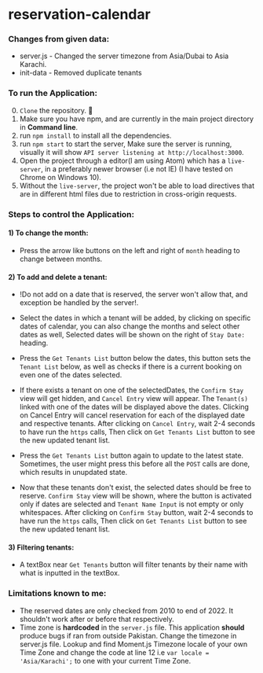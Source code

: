 # reservation-calendar

### **Changes from given data**: 
* server.js - Changed the server timezone from Asia/Dubai to Asia Karachi.
* init-data - Removed duplicate tenants 

### **To run the Application:**

0) `Clone` the repository. 🧔
1) Make sure you have npm, and are currently in the main project directory in **Command line**.
2) run `npm install` to install all the dependencies.
3) run `npm start` to start the server, Make sure the server is running, visually it will show `API server listening at http://localhost:3000`.
4) Open the project through a editor(I am using Atom) which has a `live-server`, in a preferably newer browser (i.e not IE) (I have tested on Chrome on Windows 10).
5) Without the `live-server`, the project won't be able to load directives that are in different html files due to restriction in cross-origin requests.


### **Steps to control the Application:**

#### 1) To change the month:

* Press the arrow like buttons on the left and right of `month` heading to change between months.

#### 2) To add and delete a tenant:

* !Do not add on a date that is reserved, the server won't allow that, and exception be handled by the server!.

* Select the dates in which a tenant will be added, by clicking on specific dates of calendar, you can also change the months and select other dates as well, Selected dates will be shown on the right of `Stay Date:` heading.

* Press the `Get Tenants List` button below the dates, this button sets the `Tenant List` below, as well as checks if there is a current booking on even one of the dates selected.

* If there exists a tenant on one of the selectedDates, the `Confirm Stay` view will get hidden, and `Cancel Entry` view will appear. The `Tenant(s)` linked with one of the dates will be displayed above the dates. Clicking on Cancel Entry will cancel reservation for each of the displayed date and respective tenants. After clicking on `Cancel Entry`, wait 2-4 seconds to have run the `https` calls, Then click on `Get Tenants List` button to see the new updated tenant list.

* Press the `Get Tenants List` button again to update to the latest state. Sometimes, the user might press this before all the `POST` calls are done, which results in unupdated state.

* Now that these tenants don't exist, the selected dates should be free to reserve. `Confirm Stay` view will be shown, where the button is activated only if dates are selected and `Tenant Name Input` is not empty or only whitespaces. After clicking on `Confirm Stay` button, wait 2-4 seconds to have run the `https` calls, Then click on `Get Tenants List` button to see the new updated tenant list.

#### 3) Filtering tenants:
*  A textBox near `Get Tenants` button will filter tenants by their name with what is inputted in the textBox.

### Limitations known to me:
* The reserved dates are only checked from 2010 to end of 2022. It shouldn't work after or before that respectively.
* Time zone is **hardcoded** in the `server.js` file. This application **should** produce bugs if ran from outside Pakistan. Change the timezone in server.js file. Lookup and find Moment.js Timezone locale of your own Time Zone and change the code at line 12 i.e `var locale = 'Asia/Karachi';` to one with your current Time Zone.
